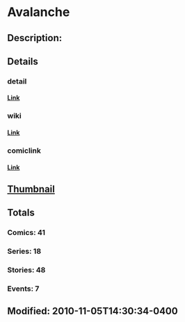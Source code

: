 # Avalanche
## Description: 
## Details
### detail
#### [Link](http://marvel.com/comics/characters/1009164/avalanche?utm_campaign=apiRef&utm_source=225578a89fc76f3d20fbffda5d17a88d)
### wiki
#### [Link](http://marvel.com/universe/Avalanche?utm_campaign=apiRef&utm_source=225578a89fc76f3d20fbffda5d17a88d)
### comiclink
#### [Link](http://marvel.com/comics/characters/1009164/avalanche?utm_campaign=apiRef&utm_source=225578a89fc76f3d20fbffda5d17a88d)
## [Thumbnail](http://i.annihil.us/u/prod/marvel/i/mg/f/10/4c0042010d383.jpg)
## Totals
### Comics: 41
### Series: 18
### Stories: 48
### Events: 7
## Modified: 2010-11-05T14:30:34-0400